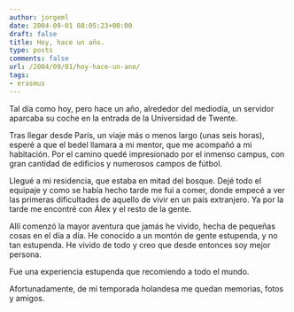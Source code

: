 ```yaml
---
author: jorgeml
date: 2004-09-01 08:05:23+00:00
draft: false
title: Hoy, hace un año.
type: posts
comments: false
url: /2004/09/01/hoy-hace-un-ano/
tags:
- erasmus
---
```


Tal día como hoy, pero hace un año, alrededor del mediodía, un servidor aparcaba su coche en la entrada de la Universidad de Twente.

Tras llegar desde París, un viaje más o menos largo (unas seis horas), esperé a que el bedel llamara a mi mentor, que me acompañó a mi habitación. Por el camino quedé impresionado por el inmenso campus, con gran cantidad de edificios y numerosos campos de fútbol.

Llegué a mi residencia, que estaba en mitad del bosque. Dejé todo el equipaje y como se había hecho tarde me fui a comer, donde empecé a ver las primeras dificultades de aquello de vivir en un país extranjero. Ya por la tarde me encontré con Álex y el resto de la gente.

Allí comenzó la mayor aventura que jamás he vivido, hecha de pequeñas cosas en el día a día. He conocido a un montón de gente estupenda, y no tan estupenda. He vivido de todo y creo que desde entonces soy mejor persona.

Fue una experiencia estupenda que recomiendo a todo el mundo.

Afortunadamente, de mi temporada holandesa me quedan memorias, fotos y amigos.
